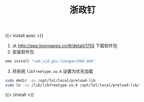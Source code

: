 ﻿---
id: 1755
title: "浙政钉"
weight: 1755
version: "2.7.25.8"
updateTime: "2023-09-08T11:56:30"
debName: "http://113.24.212.22:8090/upload/file/com.zjd.gov-loongarch64.deb"
debSize: "363.6 MB"
command: "/opt/apps/com.zjd.gov/files/Elevator.sh"
compatibility: 2
---

{{< install aosc >}}
1. 从 http://app.loongapps.cn/#/detail/1755 下载软件包
2. 安装软件包

```bash
oma install "com.zjd.gov-loongarch64.deb"
```

3. 将系统 `libfreetype.so.6` 设置为优先加载

```bash
sudo mkdir -pv /opt/lol/local/preload-lib
sudo ln -sv /lib/libfreetype.so.6 /opt/lol/local/preload-lib/
```
{{< /install >}}